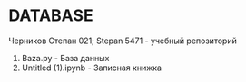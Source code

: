 # DATABASE
Черников Степан 021; Stepan 5471 - учебный репозиторий
1) Baza.py - База данных
2) Untitled (1).ipynb - Записная книжка

